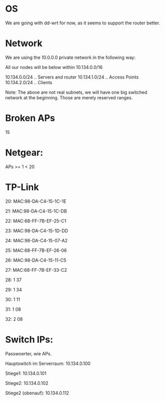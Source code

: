 
# OS

We are going with dd-wrt for now, as it seems to support the router better.

# Network

We are using the 10.0.0.0 private network in the following way:

All our nodes will be below within 10.134.0.0/16

10.134.0.0/24 .. Servers and router
10.134.1.0/24 .. Access Points
10.134.2.0/24 .. Clients

Note: The above are not real subnets, we will have one big switched network at the beginning. Those are merely reserved ranges.


# Broken APs

15

# Netgear:

APs >= 1 < 20

# TP-Link

20: MAC:98-DA-C4-15-1C-1E

21: MAC:98-DA-C4-15-1C-DB

22: MAC:68-FF-7B-EF-25-C1

23: MAC:98-DA-C4-15-1D-DD

24: MAC:98-DA-C4-15-07-A2

25: MAC:68-FF-7B-EF-26-06

26: MAC:98-DA-C4-15-11-C5

27: MAC:68-FF-7B-EF-33-C2

28: 1 37

29: 1 34

30: 1 11

31: 1 08

32: 2 08

# Switch IPs:

Passwoerter, wie APs.

Hauptswitch im Serverraum: 10.134.0.100

Stiege1: 10.134.0.101

Stiege2: 10.134.0.102

Stiege2 (obenauf): 10.134.0.112
